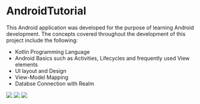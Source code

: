 # AndroidTutorial

This Android application was developed for the purpose of learning Android development.
The concepts covered throughout the development of this project include the following:

* Kotlin Programming Language
* Android Basics such as Activities, Lifecycles and frequently used View elements
* UI layout and Design
* View-Model Mapping
* Databse Connection with Realm

![](https://media.giphy.com/media/S60JnTBOm187pb4RcT/giphy.gif)
![](https://media.giphy.com/media/U8MqffLSn2d3DZG3KP/giphy.gif)
![](https://media.giphy.com/media/KB6pVQJfLZaTxtthop/giphy.gif)
